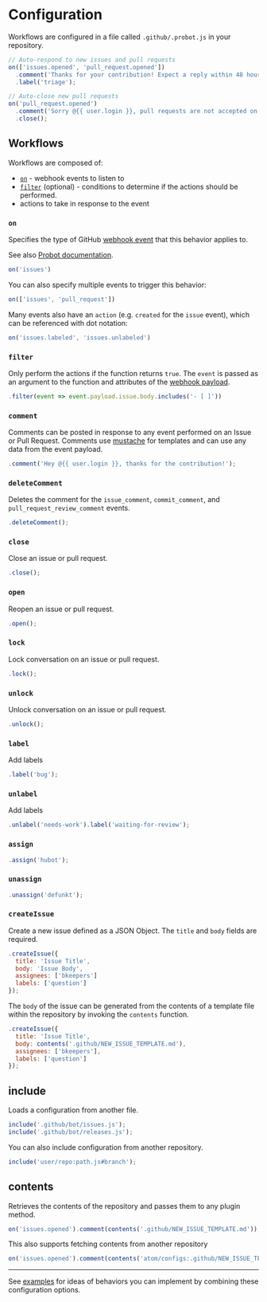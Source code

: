# Configuration

Workflows are configured in a file called `.github/.probot.js` in your repository.

```js
// Auto-respond to new issues and pull requests
on(['issues.opened', 'pull_request.opened'])
  .comment('Thanks for your contribution! Expect a reply within 48 hours.')
  .label('triage');

// Auto-close new pull requests
on('pull_request.opened')
  .comment('Sorry @{{ user.login }}, pull requests are not accepted on this repository.')
  .close();
```

## Workflows

Workflows are composed of:

- [`on`](#on) - webhook events to listen to
- [`filter`](#filter) (optional) - conditions to determine if the actions should be performed.
- actions to take in response to the event

### `on`

Specifies the type of GitHub [webhook event](https://developer.github.com/webhooks/#events) that this behavior applies to.

See also [Probot documentation](https://probot.github.io/api/latest/Robot.html#on).

```js
on('issues')
```

You can also specify multiple events to trigger this behavior:

```js
on(['issues', 'pull_request'])
```

Many events also have an `action` (e.g. `created` for the `issue` event), which can be referenced with dot notation:

```js
on('issues.labeled', 'issues.unlabeled')
```


### `filter`

Only perform the actions if the function returns `true`. The `event` is passed as an argument to the function and attributes of the [webhook payload](https://developer.github.com/webhooks/#events).

```js
.filter(event => event.payload.issue.body.includes('- [ ]'))
```

### `comment`

Comments can be posted in response to any event performed on an Issue or Pull Request. Comments use [mustache](https://mustache.github.io/) for templates and can use any data from the event payload.

```js
.comment('Hey @{{ user.login }}, thanks for the contribution!');
```

### `deleteComment`

Deletes the comment for the `issue_comment`, `commit_comment`, and `pull_request_review_comment` events.

```js
.deleteComment();
```

### `close`

Close an issue or pull request.

```js
.close();
```

### `open`

Reopen an issue or pull request.

```js
.open();
```

### `lock`

Lock conversation on an issue or pull request.

```js
.lock();
```

### `unlock`

Unlock conversation on an issue or pull request.

```js
.unlock();
```

### `label`

Add labels

```js
.label('bug');
```

### `unlabel`

Add labels

```js
.unlabel('needs-work').label('waiting-for-review');
```

### `assign`

```js
.assign('hubot');
```

### `unassign`

```js
.unassign('defunkt');
```

### `createIssue`

Create a new issue defined as a JSON Object. The `title` and `body` fields are required.

```js
.createIssue({
  title: 'Issue Title',
  body: 'Issue Body',
  assignees: ['bkeepers']
  labels: ['question']
});
```

The `body` of the issue can be generated from the contents of a template file within the repository by invoking the `contents` function.

```js
.createIssue({
  title: 'Issue Title',
  body: contents('.github/NEW_ISSUE_TEMPLATE.md'),
  assignees: ['bkeepers'],
  labels: ['question']
});
```

## include

Loads a configuration from another file.

```js
include('.github/bot/issues.js');
include('.github/bot/releases.js');
```

You can also include configuration from another repository.

```js
include('user/repo:path.js#branch');
```

## contents

Retrieves the contents of the repository and passes them to any plugin method.

```js
on('issues.opened').comment(contents('.github/NEW_ISSUE_TEMPLATE.md'));
```
This also supports fetching contents from another repository

```js
on('issues.opened').comment(contents('atom/configs:.github/NEW_ISSUE_TEMPLATE.md'));
```

---

See [examples](examples.md) for ideas of behaviors you can implement by combining these configuration options.
